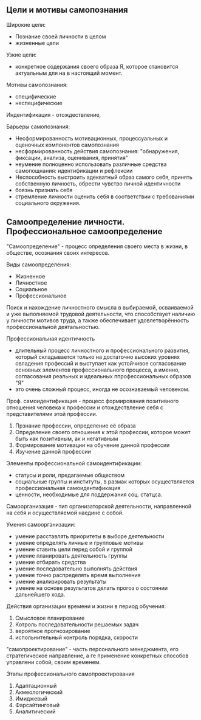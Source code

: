 ## Цели и мотивы самопознания

Широкие цели:
- Познание своей личности в целом
- жизненные цели

Узкие цели:
- конкретное содержания своего образа Я, которое становится актуальным для на в настоящий момент.

Мотивы самопознания:
- специфические
- неспецифические

Индентификация - отождествление,

Барьеры самопознания:

- Несформированность мотивационных, процессуальных и оценочных компонентов самопознания
- несформированность действия самопознания: "обнаружения, фиксации, анализа, оценивания, принятия"
- неумение полноценно использовать различные средства самопощнания: идентификации и рефлексии
- Неспособность выстроить адекватный образ самого себя, принять собственную личность, обрести чувство личной идентичности
- боязнь признать себя
- стремление личности оценить себя в соответствии с требованиями социального окружения. 

## Самоопределение личности. Профессиональное самоопределение

"Самоопределение" - процесс определения своего  места в жизни, в обществе, осознания своих интересов. 

Виды самоопределения:

- Жизненное
- Личностное
- Социальное
- Профессиональное

Поиск и нахождение личностного смысла в выбираемой, осваиваемой и уже выполняемой трудовой деятельности, что способствует наличию у личности мотивов труда, а также обеспечивает удовлетворённость профессиональной деятальностью.

Профессиональная идентичность

- длительный процесс личностного и профессионального развития, который складывается только на достаточно высоких уровнях овладения профессий и выступает как устойчивое согласование основных элементов профессионального процесса, а именно, согласования реальных и идеальных ппрофессиональных образов "Я"
- это очень сложный процесс, иногда не осознаваемый человеком. 


Проф. самоидентификация - процесс формирования позитивного отношения человека к профессии и отождествление себя с представителями этой профессии.
1. Прзнание профессии, определение её образа
2. Определение своего отношения к этой профессии, которое может быть как позитивным, ак и негативным
3. Формирование мотивации на обучение данной профессии
4. Изучение данной профессии

Элементы профессиональной самоидентификации:
- статусы и роли, предагаемые обществом
- социальные группы и институты, в размак которых осуществляется профессиональная самоидентификация
- ценности, необходимые для поддержания соц. статцса.


Самоорганизация - тип организаторской деятельности, направленной на себя и осуществляемой наедине с собой.

Умения самоорганизации:
- умение расставлять приоритеты в выборе деятельности
- умение определять личные и групповые мотивы
- умение ставить цели перед собой и группой
- умение планировать деятельность группы
- умение отбирать средства
- умение последовательно выполнять действия
- умение точно распределять время выполнения
- умение анализировать результаты
- умение на основе результатов  делать прогоз о состоянии дальнейшего хода.


Действия организации времени и жизни в период обучения:

1. Смысловое планирование
2. Котроль последовательности решаемых задач
3. вероятное прогнозирование
4. испольнительный контроль порядка, скорости

"самопроектирование" -  часть персонального менеджмента, его стратегическое направление, а ге применение конкретных способов управлени собой, своим временем.

Этапы профессионального самопроектирования 

1. Адаптационный
2. Акмеологический
3. Имиджевый
4. Фарсайтинговый
5. Аналитический

